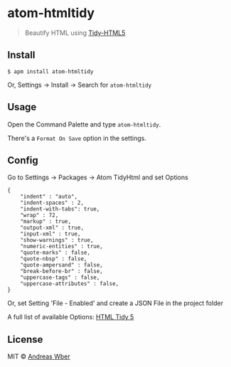 # atom-htmltidy

> Beautify HTML using [Tidy-HTML5](http://www.htacg.org/tidy-html5/)


## Install

```
$ apm install atom-htmltidy
```

Or, Settings → Install → Search for `atom-htmltidy`


## Usage

Open the Command Palette and type `atom-htmltidy`.

There's a `Format On Save` option in the settings.


## Config

Go to Settings → Packages → Atom TidyHtml and set Options

```
{
	"indent" : "auto",
	"indent-spaces" : 2,
	"indent-with-tabs": true,
	"wrap" : 72,
	"markup" : true,
	"output-xml" : true,
	"input-xml" : true,
	"show-warnings" : true,
	"numeric-entities" : true,
	"quote-marks" : false,
	"quote-nbsp" : false,
	"quote-ampersand" : false,
	"break-before-br" : false,
	"uppercase-tags" : false,
	"uppercase-attributes" : false,
}
```

Or, set Setting 'File - Enabled' and create a JSON File in the project folder

A full list of available Options: [HTML Tidy 5](http://api.html-tidy.org/tidy/quickref_5.1.25.html)

## License

MIT © [Andreas Wber](weber.andreas@gmail.com)
